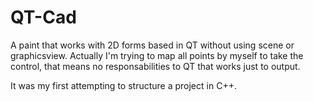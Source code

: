 # QT-Cad

A paint that works with 2D forms based in QT without using scene or graphicsview. Actually I'm trying to map all points by myself to take
the control, that means no responsabilities to QT that works just to output.

It was my first attempting to structure a project in C++.
